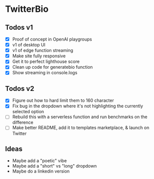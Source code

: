 # TwitterBio

## Todos v1

- [x] Proof of concept in OpenAI playgroups
- [x] v1 of desktop UI
- [x] v1 of edge function streaming
- [x] Make site fully responsive
- [x] Get it to perfect lighthouse score
- [x] Clean up code for generatebio function
- [x] Show streaming in console.logs

## Todos v2

- [x] Figure out how to hard limit them to 160 character
- [x] Fix bug in the dropdown where it's not highlighting the currently selected option
- [ ] Rebuild this with a serverless function and run benchmarks on the difference
- [ ] Make better README, add it to templates marketplace, & launch on Twitter

## Ideas

- Maybe add a "poetic" vibe
- Maybe add a "short" vs "long" dropdown
- Maybe do a linkedin version
